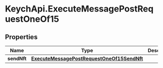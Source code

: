 # KeychApi.ExecuteMessagePostRequestOneOf15

## Properties

Name | Type | Description | Notes
------------ | ------------- | ------------- | -------------
**sendNft** | [**ExecuteMessagePostRequestOneOf15SendNft**](ExecuteMessagePostRequestOneOf15SendNft.md) |  | 


